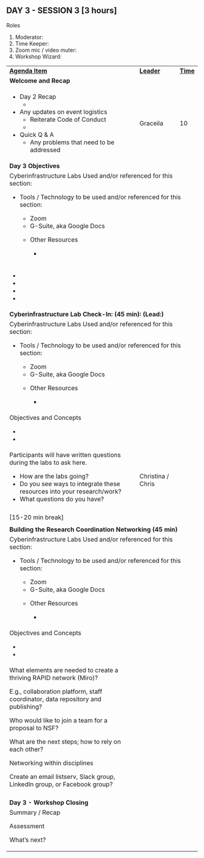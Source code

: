 

## DAY 3 - SESSION 3 [3 hours]

Roles
1. Moderator: 
2. Time Keeper:
3. Zoom mic / video muter:
4. Workshop Wizard: 

<table>
  <tr>
   <td><strong><span style="text-decoration:underline;">Agenda Item</span></strong>
   </td>
   <td><strong><span style="text-decoration:underline;">Leader</span></strong>
   </td>
   <td><strong><span style="text-decoration:underline;">Time</span></strong>
   </td>
  </tr>
  <tr>
   <td colspan="3" ><strong>Welcome and Recap</strong>
   </td>
  </tr>
  <tr>
   <td>
<ul>

<li>Day 2 Recap 
<ul>
 
<li>
</li> 
</ul>

<li>Any updates on event logistics 
<ul>
 
<li>Reiterate Code of Conduct
 
<li>
</li> 
</ul>

<li>Quick Q & A 
<ul>
 
<li>Any problems that need to be addressed
</li> 
</ul>
</li> 
</ul>
   </td>
   <td>Graceila
   </td>
   <td>10
   </td>
  </tr>
  <tr>
   <td colspan="3" ><strong>Day 3 Objectives</strong>
   </td>
  </tr>
  <tr>
   <td colspan="3" >Cyberinfrastructure Labs Used and/or referenced for this section:
<ul>

<li>

<p>
Tools / Technology to be used and/or referenced for this section:
<ul>

<li>Zoom

<li>G-Suite, aka Google Docs

<li>

<p>
Other Resources
<ul>

<li>
</li>
</ul>
</li>
</ul>
</li>
</ul>
   </td>
  </tr>
  <tr>
   <td>
<ul>

<li>


<li>

<li>

<li>
</li>
</ul>
   </td>
   <td>
   </td>
   <td>
   </td>
  </tr>
  <tr>
   <td colspan="3" ><strong>Cyberinfrastructure Lab Check-In: (45 min): (Lead:)</strong>
   </td>
  </tr>
  <tr>
   <td colspan="3" >Cyberinfrastructure Labs Used and/or referenced for this section:
<ul>

<li>

<p>
Tools / Technology to be used and/or referenced for this section:
<ul>

<li>Zoom

<li>G-Suite, aka Google Docs

<li>

<p>
Other Resources
<ul>

<li>
</li>
</ul>
</li>
</ul>
</li>
</ul>
   </td>
  </tr>
  <tr>
   <td>Objectives and Concepts
<ul>

<li>


<li>
</li>
</ul>
   </td>
   <td>
   </td>
   <td>
   </td>
  </tr>
  <tr>
   <td>Participants will have written questions during the labs to ask here.
<ul>

<li>How are the labs going?

<li>Do you see ways to integrate these resources into your research/work?

<li>What questions do you have?
</li>
</ul>
   </td>
   <td>Christina / Chris
   </td>
   <td>
   </td>
  </tr>
  <tr>
   <td>
   </td>
   <td>
   </td>
   <td>
   </td>
  </tr>
  <tr>
   <td colspan="3" >[15-20 min break]
   </td>
  </tr>
  <tr>
   <td>
   </td>
   <td>
   </td>
   <td>
   </td>
  </tr>
  <tr>
   <td colspan="3" ><strong>Building the Research Coordination Networking (45 min)</strong>
   </td>
  </tr>
  <tr>
   <td colspan="3" >Cyberinfrastructure Labs Used and/or referenced for this section:
<ul>

<li>

<p>
Tools / Technology to be used and/or referenced for this section:
<ul>

<li>Zoom

<li>G-Suite, aka Google Docs

<li>

<p>
Other Resources
<ul>

<li>
</li>
</ul>
</li>
</ul>
</li>
</ul>
   </td>
  </tr>
  <tr>
   <td>Objectives and Concepts
<ul>

<li>


<li>
</li>
</ul>
   </td>
   <td>
   </td>
   <td>
   </td>
  </tr>
  <tr>
   <td>What elements are needed to create a thriving RAPID network (Miro)? 
<p>
E.g., collaboration platform, staff coordinator, data repository and publishing?
<p>
Who would like to join a team for a proposal to NSF?
<p>
What are the next steps; how to rely on each other?
<p>
Networking within disciplines
<p>
Create an email listserv, Slack group, LinkedIn group, or Facebook group?
   </td>
   <td>
   </td>
   <td>
   </td>
  </tr>
  <tr>
   <td>
   </td>
   <td>
   </td>
   <td>
   </td>
  </tr>
  <tr>
   <td colspan="3" ><strong>Day 3 - Workshop Closing</strong>
   </td>
  </tr>
  <tr>
   <td>Summary / Recap
<p>
Assessment
<p>
What’s next?
   </td>
   <td>
   </td>
   <td>
   </td>
  </tr>
</table>

